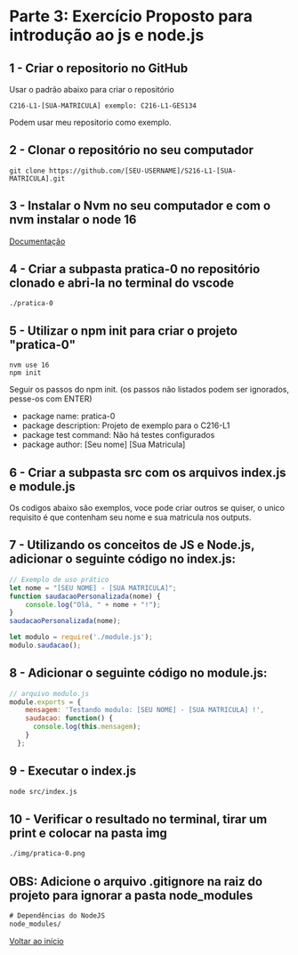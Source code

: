 # Parte 3: Exercício Proposto para introdução ao js e node.js

## 1 - Criar o repositorio no GitHub
Usar o padrão abaixo para criar o repositório
```
C216-L1-[SUA-MATRICULA] exemplo: C216-L1-GES134
```
Podem usar meu repositorio como exemplo.

## 2 - Clonar o repositório no seu computador
```
git clone https://github.com/[SEU-USERNAME]/S216-L1-[SUA-MATRICULA].git
```
## 3 - Instalar o Nvm no seu computador e com o nvm instalar o node 16
[Documentação](./node.md)

## 4 - Criar a subpasta pratica-0 no repositório clonado e abri-la no terminal do vscode
```
./pratica-0
```

## 5 - Utilizar o npm init para criar o projeto "pratica-0"
```
nvm use 16
npm init
```
Seguir os passos do npm init. (os passos não listados podem ser ignorados, pesse-os com ENTER)
- package name: pratica-0
- package description: Projeto de exemplo para o C216-L1
- package test command: Não há testes configurados
- package author: [Seu nome] [Sua Matricula]

## 6 - Criar a subpasta src com os arquivos index.js e module.js 
Os codigos abaixo são exemplos, voce pode criar outros se quiser, o unico requisito é que contenham seu nome e sua matricula nos outputs.
## 7 - Utilizando os conceitos de JS e Node.js, adicionar o seguinte código no index.js:
```javascript
// Exemplo de uso prático
let nome = "[SEU NOME] - [SUA MATRICULA]";
function saudacaoPersonalizada(nome) {
    console.log("Olá, " + nome + "!");
}
saudacaoPersonalizada(nome);

let modulo = require('./module.js');
modulo.saudacao();
```
## 8 - Adicionar o seguinte código no module.js:
```javascript
// arquivo modulo.js
module.exports = {
    mensagem: 'Testando modulo: [SEU NOME] - [SUA MATRICULA] !',
    saudacao: function() {
      console.log(this.mensagem);
    }
  };
```
## 9 - Executar o index.js
```bash
node src/index.js
```

## 10 - Verificar o resultado no terminal, tirar um print e colocar na pasta img
```bash
./img/pratica-0.png
```


## OBS: Adicione o arquivo .gitignore na raiz do projeto para ignorar a pasta node_modules
```txt
# Dependências do NodeJS
node_modules/
```
[Voltar ao início](../README.md)
